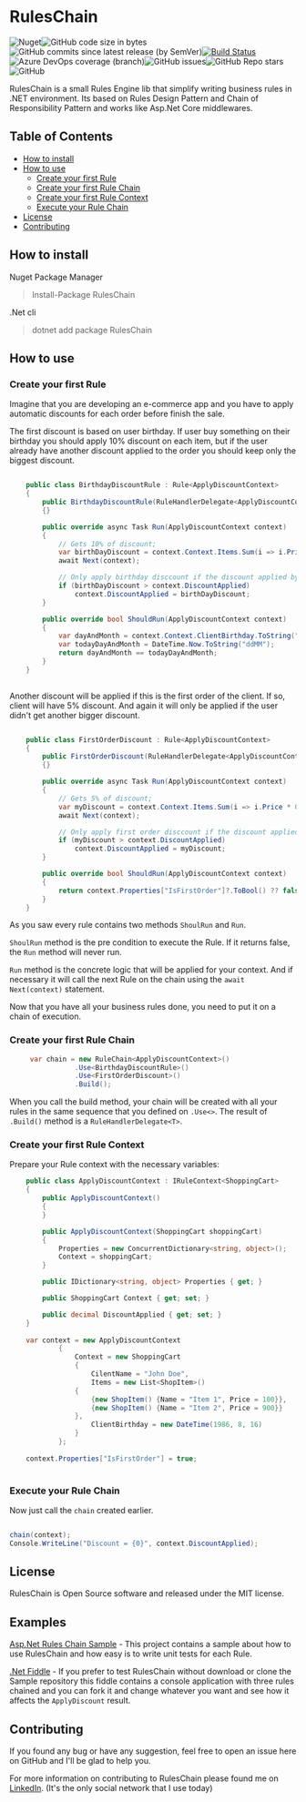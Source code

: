 # RulesChain
![Nuget](https://img.shields.io/nuget/dt/RulesChain)![GitHub code size in bytes](https://img.shields.io/github/languages/code-size/lutticoelho/ruleschain)![GitHub commits since latest release (by SemVer)](https://img.shields.io/github/commits-since/lutticoelho/ruleschain/latest/develop?sort=semver)[![Build Status](https://dev.azure.com/RulesChain/RulesChain/_apis/build/status/lutticoelho.RulesChain?branchName=master)](https://dev.azure.com/RulesChain/RulesChain/_build/latest?definitionId=1&branchName=master)
![Azure DevOps coverage (branch)](https://img.shields.io/azure-devops/coverage/lutticoelho/ruleschain/1/develop)![GitHub issues](https://img.shields.io/github/issues/lutticoelho/ruleschain)![GitHub Repo stars](https://img.shields.io/github/stars/lutticoelho/ruleschain)![GitHub](https://img.shields.io/github/license/lutticoelho/ruleschain)

RulesChain is a small Rules Engine lib that simplify writing business rules in .NET environment. Its based on Rules Design Pattern and Chain of Responsibility Pattern and works like Asp.Net Core middlewares.


## Table of Contents ##

- [How to install](#how-to-install)
- [How to use](#how-to-use)
    - [Create your first Rule](#create-your-first-rule)
    - [Create your first Rule Chain](#create-your-first-rule-chain)
    - [Create your first Rule Context](#create-your-first-rule-context)
    - [Execute your Rule Chain](#execute-your-rule-chain)
- [License](#license)
- [Contributing](#contributing)

## How to install ##

Nuget Package Manager
> Install-Package RulesChain

.Net cli
> dotnet add package RulesChain

## How to use ##

### Create your first Rule ###

Imagine that you are developing an e-commerce app and you have to apply automatic discounts for each order before finish the sale.

The first discount is based on user birthday. If user buy something on their birthday you should apply 10% discount on each item, but if the user already have another discount applied to the order you should keep only the biggest discount.

````c#

    public class BirthdayDiscountRule : Rule<ApplyDiscountContext>
    {
        public BirthdayDiscountRule(RuleHandlerDelegate<ApplyDiscountContext> next) : base(next)
        {}

        public override async Task Run(ApplyDiscountContext context)
        {
            // Gets 10% of discount;
            var birthDayDiscount = context.Context.Items.Sum(i => i.Price * 0.1M);
            await Next(context);

            // Only apply birthday disccount if the discount applied by the other rules are smaller than this
            if (birthDayDiscount > context.DiscountApplied)
                context.DiscountApplied = birthDayDiscount;
        }

        public override bool ShouldRun(ApplyDiscountContext context)
        {
            var dayAndMonth = context.Context.ClientBirthday.ToString("ddMM");
            var todayDayAndMonth = DateTime.Now.ToString("ddMM");
            return dayAndMonth == todayDayAndMonth;
        }
    }
   
````

Another discount will be applied if this is the first order of the client. If so, client will have 5% discount. And again it will only be applied if the user didn't get another bigger discount.

````c#

    public class FirstOrderDiscount : Rule<ApplyDiscountContext>
    {
        public FirstOrderDiscount(RuleHandlerDelegate<ApplyDiscountContext> next) : base(next)
        {}

        public override async Task Run(ApplyDiscountContext context)
        {
            // Gets 5% of discount;
            var myDiscount = context.Context.Items.Sum(i => i.Price * 0.05M);
            await Next(context);

            // Only apply first order disccount if the discount applied by the other rules are smaller than this
            if (myDiscount > context.DiscountApplied)
                context.DiscountApplied = myDiscount;
        }

        public override bool ShouldRun(ApplyDiscountContext context)
        {
            return context.Properties["IsFirstOrder"]?.ToBool() ?? false;
        }
    }

````

As you saw every rule contains two methods `ShoulRun` and `Run`. 

`ShoulRun` method is the pre condition to execute the Rule. If it returns false, the `Run` method will never run.

`Run` method is the concrete logic that will be applied for your context. And if necessary it will call the next Rule on the chain using the `await Next(context)` statement. 

Now that you have all your business rules done, you need to put it on a chain of execution.

### Create your first Rule Chain ###

````C#
     var chain = new RuleChain<ApplyDiscountContext>()
                .Use<BirthdayDiscountRule>()
                .Use<FirstOrderDiscount>()
                .Build();
````
When you call the build method, your chain will be created with all your rules in the same sequence that you defined on `.Use<>`. The result of `.Build()` method is a `RuleHandlerDelegate<T>`.

### Create your first Rule Context ###

Prepare your Rule context with the necessary variables:

````c#
    public class ApplyDiscountContext : IRuleContext<ShoppingCart>
    {
        public ApplyDiscountContext()
        {
        }

        public ApplyDiscountContext(ShoppingCart shoppingCart)
        {
            Properties = new ConcurrentDictionary<string, object>();
            Context = shoppingCart;
        }

        public IDictionary<string, object> Properties { get; }

        public ShoppingCart Context { get; set; }

        public decimal DiscountApplied { get; set; }
    }
    
    var context = new ApplyDiscountContext
            {
                Context = new ShoppingCart
                {
                    CilentName = "John Doe",
                    Items = new List<ShopItem>()
                {
                    {new ShopItem() {Name = "Item 1", Price = 100}},
                    {new ShopItem() {Name = "Item 2", Price = 900}}
                },
                    ClientBirthday = new DateTime(1986, 8, 16)
                }
            };
            
    context.Properties["IsFirstOrder"] = true;
    
````

### Execute your Rule Chain ###

Now just call the `chain` created earlier. 

````c#

chain(context);
Console.WriteLine("Discount = {0}", context.DiscountApplied);

````


## License ##

RulesChain is Open Source software and released under the MIT license.

## Examples

[Asp.Net Rules Chain Sample](http://bit.ly/ruleschain-sample) - This project contains a sample about how to use RulesChain and how easy is to write unit tests for each Rule.

[.Net Fiddle](http://bit.ly/RulesChain-DotNetFiddle)  - If you prefer to test RulesChain without download or clone the Sample repository this fiddle contains a console application with three rules chained and you can fork it and change whatever you want and see how it affects the `ApplyDiscount` result.

## Contributing ##

If you found any bug or have any suggestion, feel free to open an issue here on GitHub and I'll be glad to help you.

For more information on contributing to RulesChain please found me on [LinkedIn](http://bit.ly/linkedin-lutticoelho). (It's the only social network that I use today)

